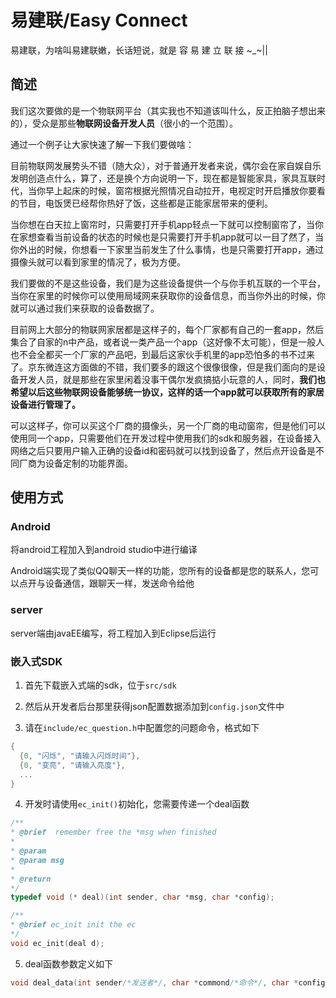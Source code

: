 # 易建联/Easy Connect

易建联，为啥叫易建联嫩，长话短说，就是    容  易  建  立  联  接    ~_~||

## 简述

我们这次要做的是一个物联网平台（其实我也不知道该叫什么，反正拍脑子想出来的），受众是那些**物联网设备开发人员**（很小的一个范围）。

通过一个例子让大家快速了解一下我们要做啥：

目前物联网发展势头不错（随大众），对于普通开发者来说，偶尔会在家自娱自乐发明创造点什么，算了，还是换个方向说明一下，现在都是智能家具，家具互联时代，当你早上起床的时候，窗帘根据光照情况自动拉开，电视定时开启播放你要看的节目，电饭煲已经帮你热好了饭，这些都是正能家居带来的便利。

当你想在白天拉上窗帘时，只需要打开手机app轻点一下就可以控制窗帘了，当你在家想查看当前设备的状态的时候也是只需要打开手机app就可以一目了然了，当你外出的时候，你想看一下家里当前发生了什么事情，也是只需要打开app，通过摄像头就可以看到家里的情况了，极为方便。

我们要做的不是这些设备，我们是为这些设备提供一个与你手机互联的一个平台，当你在家里的时候你可以使用局域网来获取你的设备信息，而当你外出的时候，你就可以通过我们来获取的设备数据了。

目前网上大部分的物联网家居都是这样子的，每个厂家都有自己的一套app，然后集合了自家的n中产品，或者说一类产品一个app（这好像不太可能），但是一般人也不会全都买一个厂家的产品吧，到最后这家伙手机里的app恐怕多的书不过来了。京东微连这方面做的不错，我们要多的跟这个很像很像，但是我们面向的是设备开发人员，就是那些在家里闲着没事干偶尔发疯搞掂小玩意的人，同时，**我们也希望以后这些物联网设备能够统一协议，这样的话一个app就可以获取所有的家居设备进行管理了。**

可以这样子，你可以买这个厂商的摄像头，另一个厂商的电动窗帘，但是他们可以使用同一个app，只需要他们在开发过程中使用我们的sdk和服务器，在设备接入网络之后只要用户输入正确的设备id和密码就可以找到设备了，然后点开设备是不同厂商为设备定制的功能界面。

## 使用方式

### Android

将android工程加入到android studio中进行编译

Android端实现了类似QQ聊天一样的功能，您所有的设备都是您的联系人，您可以点开与设备通信，跟聊天一样，发送命令给他

### server

server端由javaEE编写，将工程加入到Eclipse后运行

### 嵌入式SDK

  1. 首先下载嵌入式端的sdk，位于`src/sdk`

  2. 然后从开发者后台那里获得json配置数据添加到`config.json`文件中

  3. 请在`include/ec_question.h`中配置您的问题命令，格式如下     

  ```c
  {
  	{0, "闪烁", "请输入闪烁时间"},
  	{0, "变亮", "请输入亮度"},
  	...
  }
  ```

  4. 开发时请使用`ec_init()`初始化，您需要传递一个deal函数

  ```c
  /**
  * @brief  remember free the *msg when finished
  *
  * @param
  * @param msg
  *
  * @return
  */
  typedef void (* deal)(int sender, char *msg, char *config);

  /**
  * @brief ec_init init the ec
  */
  void ec_init(deal d);
  ```

  5. deal函数参数定义如下

  ```c
  void deal_data(int sender/*发送者*/, char *commond/*命令*/, char *config/*配置*/){}
  ```

  ​
